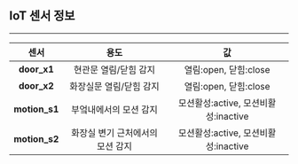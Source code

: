 ## IoT 센서 정보
-----------------------------------------------------------------------------------------------------------------
|센서|용도|값|
|:---:|:---:|:---:|
|**door_x1**|현관문 열림/닫힘 감지| 열림:open, 닫힘:close|
|**door_x2**|화장실문 열림/닫힘 감지| 열림:open, 닫힘:close|
|**motion_s1**|부엌내에서의 모션 감지| 모션활성:active, 모션비활성:inactive|
|**motion_s2**|화장실 변기 근처에서의 모션 감지| 모션활성:active, 모션비활성:inactive|
